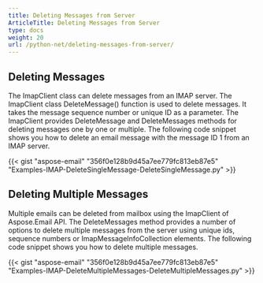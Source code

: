 ```yaml
---
title: Deleting Messages from Server
ArticleTitle: Deleting Messages from Server
type: docs
weight: 20
url: /python-net/deleting-messages-from-server/
---
```



## **Deleting Messages**
The ImapClient class can delete messages from an IMAP server. The ImapClient class DeleteMessage() function is used to delete messages. It takes the message sequence number or unique ID as a parameter. The ImapClient provides DeleteMessage and DeleteMessages methods for deleting messages one by one or multiple. The following code snippet shows you how to delete an email message with the message ID 1 from an IMAP server.



{{< gist "aspose-email" "356f0e128b9d45a7ee779fc813eb87e5" "Examples-IMAP-DeleteSingleMessage-DeleteSingleMessage.py" >}}
## **Deleting Multiple Messages**
Multiple emails can be deleted from mailbox using the ImapClient of Aspose.Email API. The DeleteMessages method provides a number of options to delete multiple messages from the server using unique ids, sequence numbers or ImapMessageInfoCollection elements. The following code snippet shows you how to delete multiple messages.



{{< gist "aspose-email" "356f0e128b9d45a7ee779fc813eb87e5" "Examples-IMAP-DeleteMultipleMessages-DeleteMultipleMessages.py" >}}

